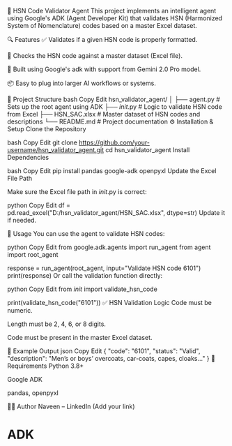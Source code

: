 🧠 HSN Code Validator Agent
This project implements an intelligent agent using Google's ADK (Agent Developer Kit) that validates HSN (Harmonized System of Nomenclature) codes based on a master Excel dataset.

🔍 Features
✅ Validates if a given HSN code is properly formatted.

📄 Checks the HSN code against a master dataset (Excel file).

🧠 Built using Google's adk with support from Gemini 2.0 Pro model.

📦 Easy to plug into larger AI workflows or systems.

📁 Project Structure
bash
Copy
Edit
hsn_validator_agent/
│
├── agent.py             # Sets up the root agent using ADK
├── _init_.py            # Logic to validate HSN code from Excel
├── HSN_SAC.xlsx         # Master dataset of HSN codes and descriptions
└── README.md            # Project documentation
⚙️ Installation & Setup
Clone the Repository

bash
Copy
Edit
git clone https://github.com/your-username/hsn_validator_agent.git
cd hsn_validator_agent
Install Dependencies

bash
Copy
Edit
pip install pandas google-adk openpyxl
Update the Excel File Path

Make sure the Excel file path in _init_.py is correct:

python
Copy
Edit
df = pd.read_excel("D:/hsn_validator_agent/HSN_SAC.xlsx", dtype=str)
Update it if needed.

🚀 Usage
You can use the agent to validate HSN codes:

python
Copy
Edit
from google.adk.agents import run_agent
from agent import root_agent

response = run_agent(root_agent, input="Validate HSN code 6101")
print(response)
Or call the validation function directly:

python
Copy
Edit
from _init_ import validate_hsn_code

print(validate_hsn_code("6101"))
✅ HSN Validation Logic
Code must be numeric.

Length must be 2, 4, 6, or 8 digits.

Code must be present in the master Excel dataset.

📜 Example Output
json
Copy
Edit
{
  "code": "6101",
  "status": "Valid",
  "description": "Men’s or boys’ overcoats, car-coats, capes, cloaks..."
}
📌 Requirements
Python 3.8+

Google ADK

pandas, openpyxl

👨‍💻 Author
Naveen – LinkedIn (Add your link)

# ADK
